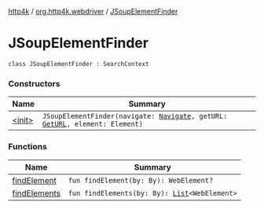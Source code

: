[http4k](../../index.md) / [org.http4k.webdriver](../index.md) / [JSoupElementFinder](./index.md)

# JSoupElementFinder

`class JSoupElementFinder : SearchContext`

### Constructors

| Name | Summary |
|---|---|
| [&lt;init&gt;](-init-.md) | `JSoupElementFinder(navigate: `[`Navigate`](../-navigate.md)`, getURL: `[`GetURL`](../-get-u-r-l.md)`, element: Element)` |

### Functions

| Name | Summary |
|---|---|
| [findElement](find-element.md) | `fun findElement(by: By): WebElement?` |
| [findElements](find-elements.md) | `fun findElements(by: By): `[`List`](https://kotlinlang.org/api/latest/jvm/stdlib/kotlin.collections/-list/index.html)`<WebElement>` |
